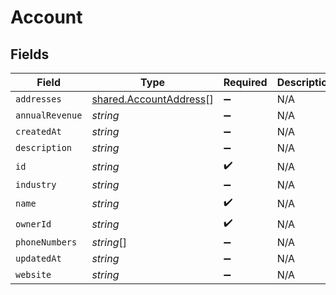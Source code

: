 # Account


## Fields

| Field                                                            | Type                                                             | Required                                                         | Description                                                      |
| ---------------------------------------------------------------- | ---------------------------------------------------------------- | ---------------------------------------------------------------- | ---------------------------------------------------------------- |
| `addresses`                                                      | [shared.AccountAddress](../../models/shared/accountaddress.md)[] | :heavy_minus_sign:                                               | N/A                                                              |
| `annualRevenue`                                                  | *string*                                                         | :heavy_minus_sign:                                               | N/A                                                              |
| `createdAt`                                                      | *string*                                                         | :heavy_minus_sign:                                               | N/A                                                              |
| `description`                                                    | *string*                                                         | :heavy_minus_sign:                                               | N/A                                                              |
| `id`                                                             | *string*                                                         | :heavy_check_mark:                                               | N/A                                                              |
| `industry`                                                       | *string*                                                         | :heavy_minus_sign:                                               | N/A                                                              |
| `name`                                                           | *string*                                                         | :heavy_check_mark:                                               | N/A                                                              |
| `ownerId`                                                        | *string*                                                         | :heavy_check_mark:                                               | N/A                                                              |
| `phoneNumbers`                                                   | *string*[]                                                       | :heavy_minus_sign:                                               | N/A                                                              |
| `updatedAt`                                                      | *string*                                                         | :heavy_minus_sign:                                               | N/A                                                              |
| `website`                                                        | *string*                                                         | :heavy_minus_sign:                                               | N/A                                                              |